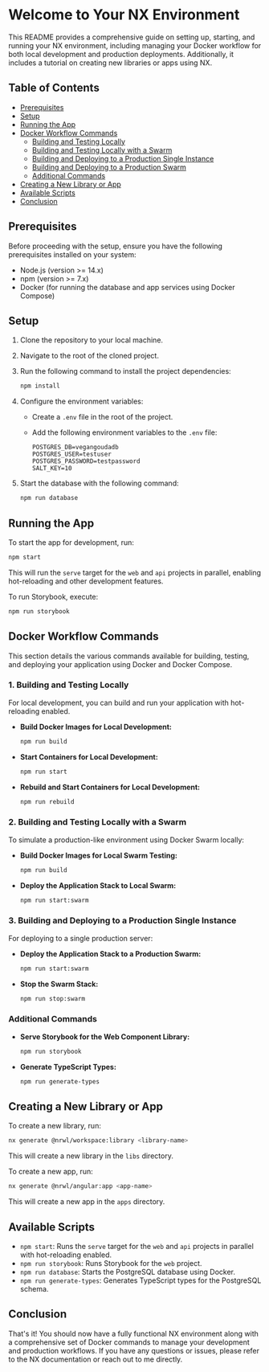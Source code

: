 # Welcome to Your NX Environment

This README provides a comprehensive guide on setting up, starting, and running your NX environment, including managing your Docker workflow for both local development and production deployments. Additionally, it includes a tutorial on creating new libraries or apps using NX.

## Table of Contents

- [Prerequisites](#prerequisites)
- [Setup](#setup)
- [Running the App](#running-the-app)
- [Docker Workflow Commands](#docker-workflow-commands)
   - [Building and Testing Locally](#1-building-and-testing-locally)
   - [Building and Testing Locally with a Swarm](#2-building-and-testing-locally-with-a-swarm)
   - [Building and Deploying to a Production Single Instance](#3-building-and-deploying-to-a-production-single-instance)
   - [Building and Deploying to a Production Swarm](#4-building-and-deploying-to-a-production-swarm)
   - [Additional Commands](#additional-commands)
- [Creating a New Library or App](#creating-a-new-library-or-app)
- [Available Scripts](#available-scripts)
- [Conclusion](#conclusion)

## Prerequisites

Before proceeding with the setup, ensure you have the following prerequisites installed on your system:

- Node.js (version >= 14.x)
- npm (version >= 7.x)
- Docker (for running the database and app services using Docker Compose)

## Setup

1. Clone the repository to your local machine.
2. Navigate to the root of the cloned project.
3. Run the following command to install the project dependencies:
   ```bash
   npm install
   ```
4. Configure the environment variables:
   - Create a `.env` file in the root of the project.
   - Add the following environment variables to the `.env` file:

      ```plaintext
      POSTGRES_DB=vegangoudadb
      POSTGRES_USER=testuser
      POSTGRES_PASSWORD=testpassword
      SALT_KEY=10
      ```

5. Start the database with the following command:
   ```bash
   npm run database
   ```

## Running the App

To start the app for development, run:
```bash
npm start
```
This will run the `serve` target for the `web` and `api` projects in parallel, enabling hot-reloading and other development features.

To run Storybook, execute:
```bash
npm run storybook
```

## Docker Workflow Commands

This section details the various commands available for building, testing, and deploying your application using Docker and Docker Compose.

### 1. Building and Testing Locally

For local development, you can build and run your application with hot-reloading enabled.

- **Build Docker Images for Local Development:**
   ```bash
   npm run build
   ```

- **Start Containers for Local Development:**
   ```bash
   npm run start
   ```

- **Rebuild and Start Containers for Local Development:**
   ```bash
   npm run rebuild
   ```

### 2. Building and Testing Locally with a Swarm

To simulate a production-like environment using Docker Swarm locally:

- **Build Docker Images for Local Swarm Testing:**
   ```bash
   npm run build
   ```

- **Deploy the Application Stack to Local Swarm:**
   ```bash
   npm run start:swarm
   ```

### 3. Building and Deploying to a Production Single Instance

For deploying to a single production server:

- **Deploy the Application Stack to a Production Swarm:**
   ```bash
   npm run start:swarm
   ```

- **Stop the Swarm Stack:**
   ```bash
   npm run stop:swarm
   ```

### Additional Commands

- **Serve Storybook for the Web Component Library:**
   ```bash
   npm run storybook
   ```

- **Generate TypeScript Types:**
   ```bash
   npm run generate-types
   ```

## Creating a New Library or App

To create a new library, run:
```bash
nx generate @nrwl/workspace:library <library-name>
```
This will create a new library in the `libs` directory.

To create a new app, run:
```bash
nx generate @nrwl/angular:app <app-name>
```
This will create a new app in the `apps` directory.

## Available Scripts

- `npm start`: Runs the `serve` target for the `web` and `api` projects in parallel with hot-reloading enabled.
- `npm run storybook`: Runs Storybook for the `web` project.
- `npm run database`: Starts the PostgreSQL database using Docker.
- `npm run generate-types`: Generates TypeScript types for the PostgreSQL schema.

## Conclusion

That's it! You should now have a fully functional NX environment along with a comprehensive set of Docker commands to manage your development and production workflows. If you have any questions or issues, please refer to the NX documentation or reach out to me directly.